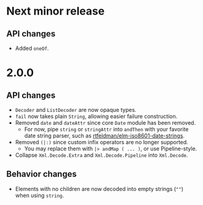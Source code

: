# Next minor release

## API changes

* Added `oneOf`.

# 2.0.0

## API changes

* `Decoder` and `ListDecoder` are now opaque types.
* `fail` now takes plain `String`, allowing easier failure construction.
* Removed `date` and `dateAttr` since core `Date` module has been removed.
    * For now, pipe `string` or `stringAttr` into `andThen` with your favorite date string parser,
      such as [rtfeldman/elm-iso8601-date-strings][iso].
* Removed `(|:)` since custom infix operators are no longer supported.
    * You may replace them with `|> andMap ( ... )`, or use Pipeline-style.
* Collapse `Xml.Decode.Extra` and `Xml.Decode.Pipeline` into `Xml.Decode`.

[iso]: https://package.elm-lang.org/packages/rtfeldman/elm-iso8601-date-strings/latest/Iso8601

## Behavior changes

* Elements with no children are now decoded into empty strings (`""`) when using `string`.
